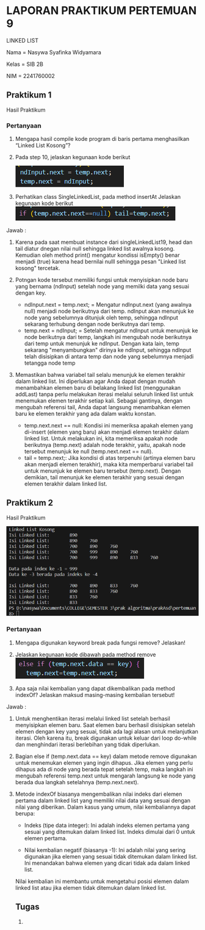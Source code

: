# LAPORAN PRAKTIKUM PERTEMUAN 9

LINKED LIST

Nama = Nasywa Syafinka Widyamara

Kelas = SIB 2B

NIM = 2241760002

## Praktikum 1

Hasil Praktikum

### Pertanyaan

1. Mengapa hasil compile kode program di baris pertama menghasilkan “Linked List Kosong”?
2. Pada step 10, jelaskan kegunaan kode berikut
   
   <img src=ss1.2.png>

3. Perhatikan class SingleLinkedList, pada method insertAt Jelaskan kegunaan kode berikut
   <img src=ss1.3.png>

Jawab :
1. Karena pada saat membuat instance dari singleLinkedList19, head dan tail diatur dnegan nilai null sehingga linked list awalnya kosong. Kemudian oleh method print() mengatur kondissi isEmpty() benar menjadi (true) karena head bernilai nulll sehingga pesan "Linked list kosong" tercetak.
   
2. Potngan kode tersebut memiliki fungsi untuk menyisipkan node baru yang bernama (ndInput) setelah node yang memilki data yang sesuai dengan key. 
   * ndInput.next = temp.next; =  Mengatur ndInput.next (yang awalnya null) menjadi node berikutnya dari temp. ndInput akan menunjuk ke node yang sebelumnya ditunjuk oleh temp, sehingga ndInput sekarang terhubung dengan node berikutnya dari temp.
   * temp.next = ndInput; = Setelah mengatur ndInput untuk menunjuk ke node berikutnya dari temp, langkah ini mengubah node berikutnya dari temp untuk menunjuk ke ndInput. Dengan kata lain, temp sekarang "menyambungkan" dirinya ke ndInput, sehingga ndInput telah disisipkan di antara temp dan node yang sebelumnya menjadi tetangga node temp
  
3. Memastikan bahwa variabel tail selalu menunjuk ke elemen terakhir dalam linked list. Ini diperlukan agar Anda dapat dengan mudah menambahkan elemen baru di belakang linked list (menggunakan addLast) tanpa perlu melakukan iterasi melalui seluruh linked list untuk menemukan elemen terakhir setiap kali. Sebagai gantinya, dengan mengubah referensi tail, Anda dapat langsung menambahkan elemen baru ke elemen terakhir yang ada dalam waktu konstan. 
   * temp.next.next == null: Kondisi ini memeriksa apakah elemen yang di-insert (elemen yang baru) akan menjadi elemen terakhir dalam linked list. Untuk melakukan ini, kita memeriksa apakah node berikutnya (temp.next) adalah node terakhir, yaitu, apakah node tersebut menunjuk ke null (temp.next.next == null).
   * tail = temp.next;: Jika kondisi di atas terpenuhi (artinya elemen baru akan menjadi elemen terakhir), maka kita memperbarui variabel tail untuk menunjuk ke elemen baru tersebut (temp.next). Dengan demikian, tail menunjuk ke elemen terakhir yang sesuai dengan elemen terakhir dalam linked list.

   

## Praktikum 2

Hasil Praktikum

<img src=prak2.png>

### Pertanyaan
1. Mengapa digunakan keyword break pada fungsi remove? Jelaskan!
2. Jelaskan kegunaan kode dibawah pada method remove
   <img src=ss2.2.png>

3. Apa saja nilai kembalian yang dapat dikembalikan pada method indexOf? Jelaskan maksud masing-masing kembalian tersebut!
   
Jawab :
1. Untuk menghentikan iterasi melalui linked list setelah berhasil menyisipkan elemen baru. Saat elemen baru berhasil disisipkan setelah elemen dengan key yang sesuai, tidak ada lagi alasan untuk melanjutkan iterasi. Oleh karena itu, break digunakan untuk keluar dari loop do-while dan menghindari iterasi berlebihan yang tidak diperlukan.

2. Bagian else if (temp.next.data == key) dalam metode remove digunakan untuk menemukan elemen yang ingin dihapus. Jika elemen yang perlu dihapus ada di node yang berada tepat setelah temp, maka langkah ini mengubah referensi temp.next untuk mengarah langsung ke node yang berada dua langkah setelahnya (temp.next.next). 

3. Metode indexOf biasanya mengembalikan nilai indeks dari elemen pertama dalam linked list yang memiliki nilai data yang sesuai dengan nilai yang diberikan. Dalam kasus yang umum, nilai kembaliannya dapat berupa:

   - Indeks (tipe data integer): Ini adalah indeks elemen pertama yang sesuai yang ditemukan dalam linked list. Indeks dimulai dari 0 untuk elemen pertama.

   - Nilai kembalian negatif (biasanya -1): Ini adalah nilai yang sering digunakan jika elemen yang sesuai tidak ditemukan dalam linked list. Ini menandakan bahwa elemen yang dicari tidak ada dalam linked list.

   Nilai kembalian ini membantu untuk mengetahui posisi elemen dalam linked list atau jika elemen tidak ditemukan dalam linked list.


   ## Tugas 
   1. 